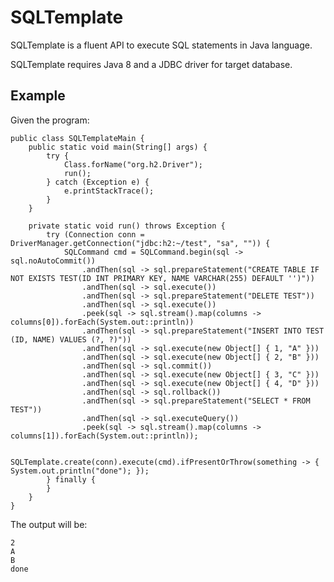 # SQLTemplate

SQLTemplate is a fluent API to execute SQL statements in Java language.

SQLTemplate requires Java 8 and a JDBC driver for target database.

## Example

Given the program:

	public class SQLTemplateMain {
		public static void main(String[] args) {
			try {
				Class.forName("org.h2.Driver");
				run();
			} catch (Exception e) {
				e.printStackTrace();
			}
		}
	
		private static void run() throws Exception {
			try (Connection conn = DriverManager.getConnection("jdbc:h2:~/test", "sa", "")) {
				SQLCommand cmd = SQLCommand.begin(sql -> sql.noAutoCommit()) 
					.andThen(sql -> sql.prepareStatement("CREATE TABLE IF NOT EXISTS TEST(ID INT PRIMARY KEY, NAME VARCHAR(255) DEFAULT '')")) 
					.andThen(sql -> sql.execute()) 
					.andThen(sql -> sql.prepareStatement("DELETE TEST")) 
					.andThen(sql -> sql.execute()) 
					.peek(sql -> sql.stream().map(columns -> columns[0]).forEach(System.out::println))
					.andThen(sql -> sql.prepareStatement("INSERT INTO TEST (ID, NAME) VALUES (?, ?)")) 
					.andThen(sql -> sql.execute(new Object[] { 1, "A" })) 
					.andThen(sql -> sql.execute(new Object[] { 2, "B" })) 
					.andThen(sql -> sql.commit()) 
					.andThen(sql -> sql.execute(new Object[] { 3, "C" })) 
					.andThen(sql -> sql.execute(new Object[] { 4, "D" })) 
					.andThen(sql -> sql.rollback()) 
					.andThen(sql -> sql.prepareStatement("SELECT * FROM TEST")) 
					.andThen(sql -> sql.executeQuery()) 
					.peek(sql -> sql.stream().map(columns -> columns[1]).forEach(System.out::println)); 
				
				SQLTemplate.create(conn).execute(cmd).ifPresentOrThrow(something -> { System.out.println("done"); });
			} finally {
			}
		}
	}

The output will be:

	2
	A
	B
	done
